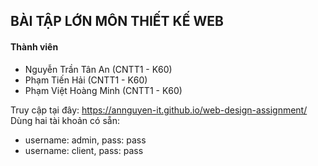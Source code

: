 ## BÀI TẬP LỚN MÔN THIẾT KẾ WEB

#### Thành viên

- Nguyễn Trần Tân An (CNTT1 - K60)
- Phạm Tiến Hải (CNTT1 - K60)
- Phạm Việt Hoàng Minh (CNTT1 - K60)

Truy cập tại đây: https://annguyen-it.github.io/web-design-assignment/
Dùng hai tài khoản có sẵn:
- username: admin, pass: pass
- username: client, pass: pass
